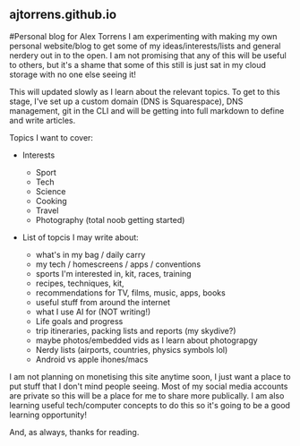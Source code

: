## ajtorrens.github.io
#Personal blog for Alex Torrens
I am experimenting with making my own personal website/blog to get some of my ideas/interests/lists and general nerdery out in to the open.
I am not promising that any of this will be useful to others, but it's a shame that some of this still is just sat in my cloud storage with no one else seeing it!

This will updated slowly as I learn about the relevant topics. To get to this stage, I've set up a custom domain (DNS is Squarespace), DNS management, git in the CLI and will be getting into full markdown to define and write articles.

Topics I want to cover:
- Interests
	- Sport
	- Tech
	- Science
	- Cooking
	- Travel
	- Photography (total noob getting started)

- List of topcis I may write about:
	- what's in my bag / daily carry
	- my tech / homescreens / apps / conventions
	- sports I'm interested in, kit, races, training
	- recipes, techniques, kit, 
	- recommendations for TV, films, music, apps, books
	- useful stuff from around the internet
	- what I use AI for (NOT writing!)
	- Life goals and progress
	- trip itineraries, packing lists and reports (my skydive?)
	- maybe photos/embedded vids as I learn about photograpgy
	- Nerdy lists (airports, countries, physics symbols lol)
	- Android vs apple ihones/macs

I am not planning on monetising this site anytime soon, I just want a place to put stuff that I don't mind people seeing. Most of my social media accounts are private so this will be a place for me to share more publically.
I am also learning useful tech/computer concepts to do this so it's going to be a good learning opportunity!

And, as always, thanks for reading.
